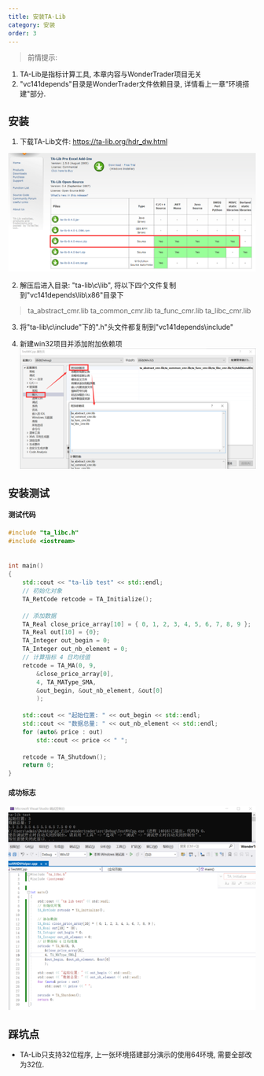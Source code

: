 ```yaml
---
title: 安装TA-Lib
category: 安装
order: 3
---
```


> 前情提示: 
1. TA-Lib是指标计算工具, 本章内容与WonderTrader项目无关
2. "vc141depends"目录是WonderTrader文件依赖目录, 详情看上一章"环境搭建"部分.

## 安装
1. 下载TA-Lib文件: https://ta-lib.org/hdr_dw.html

![](../../images/202302041726.png)

2. 解压后进入目录: "ta-lib\c\lib", 将以下四个文件复制到"vc141depends\lib\x86"目录下

> ta_abstract_cmr.lib
> ta_common_cmr.lib
> ta_func_cmr.lib
> ta_libc_cmr.lib

3. 将"ta-lib\c\include"下的".h"头文件都复制到"vc141depends\include"

4. 新建win32项目并添加附加依赖项
![](../../images/202302041927.png)

## 安装测试
#### 测试代码

```cpp
#include "ta_libc.h"
#include <iostream>


int main()
{
	std::cout << "ta-lib test" << std::endl;
	// 初始化对象
	TA_RetCode retcode = TA_Initialize();

	// 添加数据
	TA_Real close_price_array[10] = { 0, 1, 2, 3, 4, 5, 6, 7, 8, 9 };
	TA_Real out[10] = {0};
	TA_Integer out_begin = 0;
	TA_Integer out_nb_element = 0;
	// 计算指标 4 日均线值
	retcode = TA_MA(0, 9,
		&close_price_array[0],
		4, TA_MAType_SMA,
		&out_begin, &out_nb_element, &out[0]
		);

	std::cout << "起始位置: " << out_begin << std::endl;
	std::cout << "数据总量: " << out_nb_element << std::endl;
	for (auto& price : out)
		std::cout << price << " ";

	retcode = TA_Shutdown();
	return 0;
}
```

#### 成功标志
![](../../images/202302041912.png)

## 踩坑点

- TA-Lib只支持32位程序, 上一张环境搭建部分演示的使用64环境, 需要全部改为32位.